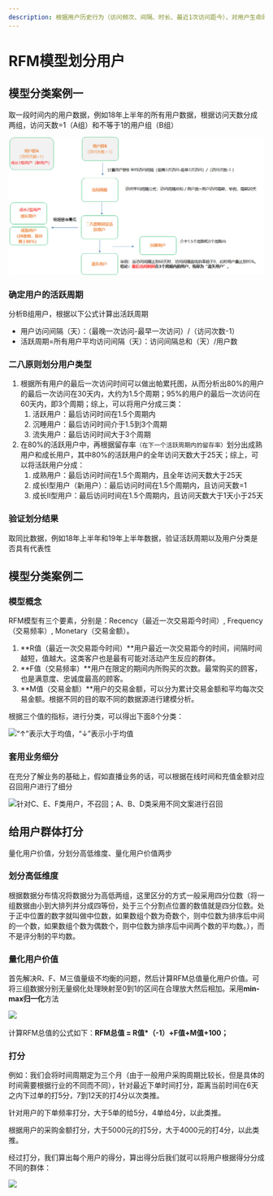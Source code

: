 ```yaml
---
description: 根据用户历史行为（访问频次、间隔、时长、最近1次访问距今），对用户生命周期进行划分，将用户划分为新用户、成长用户、成熟用户、衰退用户和流失用户等
---
```


# RFM模型划分用户

## 模型分类案例一

取一段时间内的用户数据，例如18年上半年的所有用户数据，根据访问天数分成两组，访问天数=1（A组）和不等于1的用户组（B组）

![&#x5982;&#x4F55;&#x7ED9;&#x7528;&#x6237;&#x5206;&#x7C7B;](../.gitbook/assets/image%20%2830%29.png)

### 确定用户的活跃周期

分析B组用户，根据以下公式计算出活跃周期

* 用户访问间隔（天）：（最晚一次访问-最早一次访问）/（访问次数-1）
* 活跃周期=所有用户平均访问间隔（天）：访问间隔总和（天）/用户数

### 二八原则划分用户类型

1. 根据所有用户的最后一次访问时间可以做出帕累托图，从而分析出80%的用户的最后一次访问在30天内，大约为1.5个周期；95%的用户的最后一次访问在60天内，即3个周期；综上，可以将用户分成三类：
   1. 活跃用户：最后访问时间在1.5个周期内
   2. 沉睡用户：最后访问时间介于1.5到3个周期
   3. 流失用户：最后访问时间大于3个周期
2. 在80%的活跃用户中，再根据留存率`（在下一个活跃周期内的留存率）`划分出成熟用户和成长用户，其中80%的活跃用户的全年访问天数大于25天；综上，可以将活跃用户分成：
   1. 成熟用户：最后访问时间在1.5个周期内，且全年访问天数大于25天
   2. 成长I型用户（新用户）：最后访问时间在1.5个周期内，且访问天数=1
   3. 成长II型用户：最后访问时间在1.5个周期内，且访问天数大于1天小于25天

### 验证划分结果

取同比数据，例如18年上半年和19年上半年数据，验证活跃周期以及用户分类是否具有代表性

## 模型分类案例二

### 模型概念

RFM模型有三个要素，分别是：Recency（最近一次交易距今时间）, Frequency（交易频率）, Monetary（交易金额）。

1. **R值（最近一次交易距今时间）**用户最近一次交易距今的时间，间隔时间越短，值越大。这类客户也是最有可能对活动产生反应的群体。
2. **F值（交易频率）**用户在限定的期间内所购买的次数。最常购买的顾客，也是满意度、忠诚度最高的顾客。
3. **M值（交易金额）**用户的交易金额，可以分为累计交易金额和平均每次交易金额。根据不同的目的取不同的数据源进行建模分析。

根据三个值的指标，进行分类，可以得出下面8个分类：

![&#x201C;&#x2191;&#x201D;&#x8868;&#x793A;&#x5927;&#x4E8E;&#x5747;&#x503C;&#xFF0C;&#x201C;&#x2193;&#x201D;&#x8868;&#x793A;&#x5C0F;&#x4E8E;&#x5747;&#x503C;](http://image.woshipm.com/wp-files/2019/04/uMVtjTlFXW0s5UIuCoCh.png!v.jpg)

### 套用业务细分

在充分了解业务的基础上，假如直播业务的话，可以根据在线时间和充值金额对应召回用户进行了细分

![&#x9488;&#x5BF9;C&#x3001;E&#x3001;F&#x7C7B;&#x7528;&#x6237;&#xFF0C;&#x4E0D;&#x53EC;&#x56DE;&#xFF1B;A&#x3001;B&#x3001;D&#x7C7B;&#x91C7;&#x7528;&#x4E0D;&#x540C;&#x6587;&#x6848;&#x8FDB;&#x884C;&#x53EC;&#x56DE;](http://image.woshipm.com/wp-files/2019/04/KC5NIBrEGVZVfyUS4J03.png!v.jpg)

## 给用户群体打分

量化用户价值，分划分高低维度、量化用户价值两步

### 划分高低维度

根据数据分布情况将数据分为高低两组，这里区分的方式一般采用四分位数（将一组数据由小到大排列并分成四等份，处于三个分割点位置的数值就是四分位数。处于正中位置的数字就叫做中位数，如果数组个数为奇数个，则中位数为排序后中间的一个数，如果数组个数为偶数个，则中位数为排序后中间两个数的平均数。），而不是评分制的平均数。

### 量化用户价值

首先解决R、F、M三值量级不均衡的问题，然后计算RFM总值量化用户价值。可将三组数据分别无量纲化处理映射至0到1的区间在合理放大然后相加。采用**min-max归一化**方法

![](http://image.woshipm.com/wp-files/2019/04/Yo0gTIpssQ2TAlahb0H5.png!v.jpg)

 计算RFM总值的公式如下：**RFM总值 = R值\*（-1）+F值+M值+100；**

### **打分**

例如：我们会将时间周期定为三个月（由于一般用户采购周期比较长，但是具体的时间需要根据行业的不同而不同），针对最近下单时间打分，距离当前时间在6天之内下过单的打5分，7到12天的打4分以次类推。

针对用户的下单频率打分，大于5单的给5分，4单给4分，以此类推。

根据用户的采购金额打分，大于5000元的打5分，大于4000元的打4分，以此类推。

经过打分，我们算出每个用户的得分，算出得分后我们就可以将用户根据得分分成不同的群体：

![](http://image.woshipm.com/wp-files/2019/04/0xzgWAEsXmpwxDPRRZCx.png!v.jpg)

